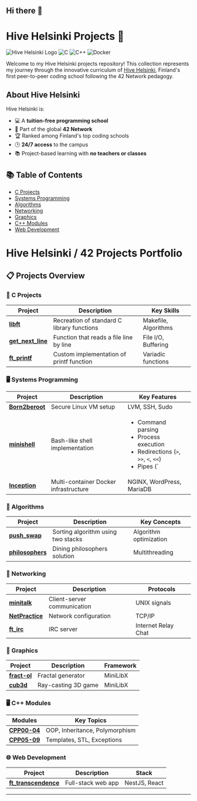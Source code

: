 ## Hi there 👋

# Hive Helsinki Projects 🚀

![Hive Helsinki Logo](https://img.shields.io/badge/Hive-Helsinki-000000?style=for-the-badge&logo=data:image/svg+xml;base64,[BASE64_ENCODED_HIVE_LOGO])
![C](https://img.shields.io/badge/C-00599C?style=for-the-badge&logo=c&logoColor=white)
![C++](https://img.shields.io/badge/C++-00599C?style=for-the-badge&logo=c%2B%2B&logoColor=white)
![Docker](https://img.shields.io/badge/Docker-2496ED?style=for-the-badge&logo=docker&logoColor=white)

Welcome to my Hive Helsinki projects repository! This collection represents my journey through the innovative curriculum of [Hive Helsinki](https://www.hive.fi), Finland's first peer-to-peer coding school following the 42 Network pedagogy.

## About Hive Helsinki
Hive Helsinki is:
- 💻 A **tuition-free programming school**
- 🤝 Part of the global **42 Network**
- 🏆 Ranked among Finland's top coding schools
- 🕒 **24/7 access** to the campus
- 📚 Project-based learning with **no teachers or classes**

## 📚 Table of Contents
- [C Projects](#-c-projects)
- [Systems Programming](#-c-projects)
- [Algorithms](#-algorithms)
- [Networking](#-networking)
- [Graphics](#-graphics)
- [C++ Modules](#-web-development)
- [Web Development](#-web-development)

# Hive Helsinki / 42 Projects Portfolio

## 📋 Projects Overview

### 🔧 C Projects
| Project | Description | Key Skills |
|---------|-------------|------------|
| **[libft](https://github.com/coding-school-projects/libft)** | Recreation of standard C library functions | Makefile, Algorithms |
| **[get_next_line](https://github.com/coding-school-projects/get_next_line)** | Function that reads a file line by line | File I/O, Buffering |
| **[ft_printf](https://github.com/coding-school-projects/ft_printf)** | Custom implementation of printf function | Variadic functions |

### 🖥️ Systems Programming
| Project | Description | Key Features |
|---------|-------------|--------------|
| **[Born2beroot](https://github.com/coding-school-projects/born2beRoot)** | Secure Linux VM setup | LVM, SSH, Sudo |
| **[minishell](https://github.com/coding-school-projects/minishell)** | Bash-like shell implementation | <ul><li>Command parsing</li><li>Process execution</li><li>Redirections (`>`, `>>`, `<`, `<<`)</li><li>Pipes (`|`)</li><li>Signals (Ctrl-C/D)</li><li>Builtins (echo, cd, export)</li></ul> |
| **[Inception](https://github.com/coding-school-projects/inception)** | Multi-container Docker infrastructure | NGINX, WordPress, MariaDB |

### 🧠 Algorithms
| Project | Description | Key Concepts |
|---------|-------------|--------------|
| **[push_swap](https://github.com/coding-school-projects/push_swap)** | Sorting algorithm using two stacks | Algorithm optimization |
| **[philosophers](https://github.com/coding-school-projects/philosophers)** | Dining philosophers solution | Multithreading |

### 📡 Networking
| Project | Description | Protocols |
|---------|-------------|-----------|
| **[minitalk](https://github.com/coding-school-projects/minitalk)** | Client-server communication | UNIX signals |
| **[NetPractice](https://github.com/coding-school-projects/netpractice)** | Network configuration | TCP/IP |
| **[ft_irc](https://github.com/coding-school-projects/ft_irc)** | IRC server | Internet Relay Chat |

### 🎨 Graphics
| Project | Description | Framework |
|---------|-------------|-----------|
| **[fract-ol](https://github.com/coding-school-projects/fract-ol)** | Fractal generator | MiniLibX |
| **[cub3d](https://github.com/coding-school-projects/cub3d)** | Ray-casting 3D game | MiniLibX |

### 🖥️ C++ Modules
| Modules | Key Topics |
|---------|------------|
| **[CPP00-04](https://github.com/coding-school-projects/cpp_modules)** | OOP, Inheritance, Polymorphism |
| **[CPP05-09](https://github.com/coding-school-projects/cpp_modules)** | Templates, STL, Exceptions |

### 🌐 Web Development
| Project | Description | Stack |
|---------|-------------|-------|
| **[ft_transcendence](https://github.com/coding-school-projects/ft_transcendence)** | Full-stack web app | NestJS, React |

---
